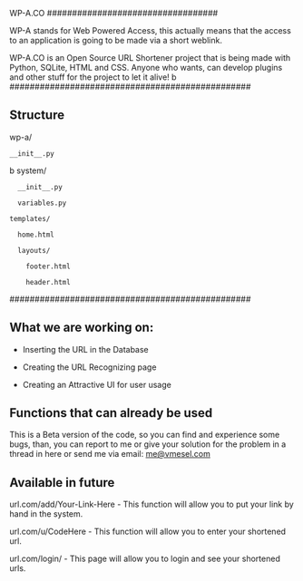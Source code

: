WP-A.CO
##################################


WP-A stands for Web Powered Access, this actually means that the access to an application is going to be made via a short weblink.

WP-A.CO is an Open Source URL Shortener project that is being made with Python, SQLite, HTML and CSS.
Anyone who wants, can develop plugins and other stuff for the project to let it alive!
b
################################################
## Structure

  wp-a/

    __init__.py
b
    system/

      __init__.py

      variables.py

    templates/

      home.html

      layouts/

        footer.html

        header.html

################################################
## What we are working on:

- Inserting the URL in the Database

- Creating the URL Recognizing page

- Creating an Attractive UI for user usage

## Functions that can already be used

This is a Beta version of the code, so you can find and experience some bugs, than, you can report to me or give your solution for the problem in a thread in here or send me via email: me@vmesel.com

## Available in future

url.com/add/Your-Link-Here - This function will allow you to put your link by hand in the system.

url.com/u/CodeHere - This function will allow you to enter your shortened url.

url.com/login/ - This page will allow you to login and see your shortened urls.
